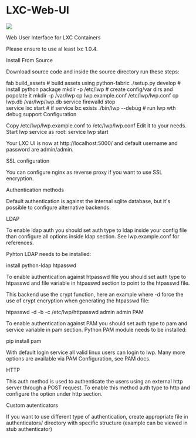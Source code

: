# LXC-Web-UI
<img src="https://northernsignal.com/norsiglogo802.png">

Web User Interface for LXC Containers

Please ensure to use al least lxc 1.0.4. 

Install From Source

Download source code and inside the source directory run these steps:

fab build_assets         # build assets using python-fabric
./setup.py develop       # install python package
mkdir -p /etc/lwp        # create config/var dirs and popolate it
mkdir -p /var/lwp
cp lwp.example.conf /etc/lwp/lwp.conf
cp lwp.db /var/lwp/lwp.db
service firewalld stop   
service lxc start        # if service lxc exists
./bin/lwp --debug        # run lwp wth debug support
Configuration

Copy /etc/lwp/lwp.example.conf to /etc/lwp/lwp.conf
Edit it to your needs.
Start lwp service as root:
service lwp start

Your LXC UI is now at http://localhost:5000/ and default username and password are admin/admin.

SSL configuration

You can configure nginx as reverse proxy if you want to use SSL encryption.

Authentication methods

Default authentication is against the internal sqlite database, but it's possible to configure alternative backends.

LDAP

To enable ldap auth you should set auth type to ldap inside your config file than configure all options inside ldap section. See lwp.example.conf for references.

Pyhton LDAP needs to be installed:

install python-ldap
htpasswd

To enable authentication against htpasswd file you should set auth type to htpasswd and file variable in htpasswd section to point to the htpasswd file.

This backend use the crypt function, here an example where -d force the use of crypt encryption when generating the htpasswd file:

htpasswd -d -b -c /etc/lwp/httpasswd admin admin
PAM

To enable authentication against PAM you should set auth type to pam and service variable in pam section. Python PAM module needs to be installed:

pip install pam

With default login service all valid linux users can login to lwp. Many more options are available via PAM Configuration, see PAM docs.

HTTP

This auth method is used to authenticate the users using an external http server through a POST request. To enable this method auth type to http and configure the option under http section.

Custom autenticators

If you want to use different type of authentication, create appropriate file in authenticators/ directory with specific structure (example can be viewed in stub authenticator)
